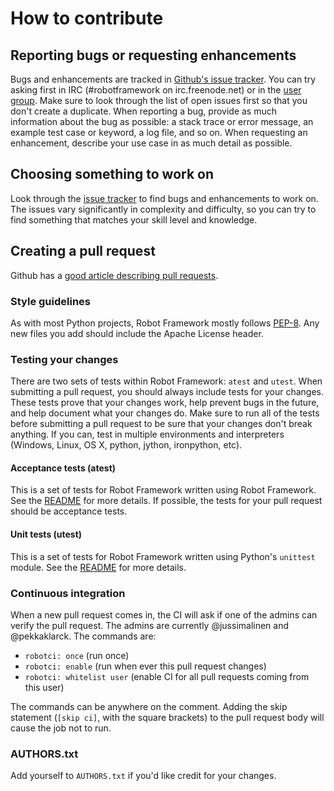 # How to contribute

## Reporting bugs or requesting enhancements

Bugs and enhancements are tracked in 
[Github's issue tracker](https://github.com/robotframework/robotframework/issues).
You can try asking first in IRC (#robotframework on irc.freenode.net) or
in the [user group](https://groups.google.com/forum/#!forum/robotframework-users).
Make sure to look through the list of open issues first so that you don't create
a duplicate. When reporting a bug, provide as much information about the bug as
possible: a stack trace or error message, an example test case or keyword, a
log file, and so on. When requesting an enhancement, describe your use case in
as much detail as possible.

## Choosing something to work on

Look through the [issue tracker](https://github.com/robotframework/robotframework/issues)
to find bugs and enhancements to work on. The issues vary significantly in 
complexity and difficulty, so you can try to find something that matches your
skill level and knowledge.

## Creating a pull request

Github has a [good article describing pull requests](https://help.github.com/articles/using-pull-requests/).

### Style guidelines

As with most Python projects, Robot Framework mostly follows [PEP-8](https://www.python.org/dev/peps/pep-0008/).
Any new files you add should include the Apache License header.

### Testing your changes

There are two sets of tests within Robot Framework: `atest` and `utest`. When
submitting a pull request, you should always include tests for your changes.
These tests prove that your changes work, help prevent bugs in the future,
and help document what your changes do. Make sure to run all of the tests before
submitting a pull request to be sure that your changes don't break anything. If
you can, test in multiple environments and interpreters (Windows, Linux, OS X, 
python, jython, ironpython, etc).
 
#### Acceptance tests (atest)

This is a set of tests for Robot Framework written using Robot Framework.
See the [README](atest/README.rst) for more details. If possible, the tests for
your pull request should be acceptance tests.

#### Unit tests (utest)

This is a set of tests for Robot Framework written using Python's `unittest`
module. See the [README](utest/README.rst) for more details.

### Continuous integration

When a new pull request comes in, the CI will ask if one of the admins can 
verify the pull request. The admins are currently @jussimalinen and 
@pekkaklarck. The commands are:

* `robotci: once` (run once)
* `robotci: enable` (run when ever this pull request changes)
* `robotci: whitelist user` (enable CI for all pull requests coming from this 
  user)

The commands can be anywhere on the comment. Adding the skip statement 
(`[skip ci]`, with the square brackets) to the pull request body will cause the 
job not to run.

### AUTHORS.txt

Add yourself to `AUTHORS.txt` if you'd like credit for your changes.
